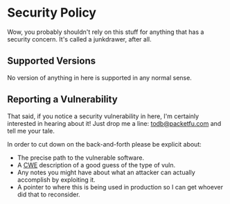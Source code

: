 # Security Policy

Wow, you probably shouldn't rely on this stuff for anything that has a security
concern. It's called a junkdrawer, after all.

## Supported Versions

No version of anything in here is supported in any normal sense.

## Reporting a Vulnerability

That said, if you notice a security vulnerability in here, I'm certainly interested
in hearing about it! Just drop me a line: todb@packetfu.com and tell me your tale.

In order to cut down on the back-and-forth please be explicit about:

* The precise path to the vulnerable software.
* A [CWE](https://cwe.mitre.org/) description of a good guess of the type of vuln.
* Any notes you might have about what an attacker can actually accomplish by exploiting it.
* A pointer to where this is being used in production so I can get whoever did that to reconsider.

